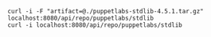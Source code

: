 

	curl -i -F "artifact=@./puppetlabs-stdlib-4.5.1.tar.gz" localhost:8080/api/repo/puppetlabs/stdlib
	curl -i localhost:8080/api/repo/puppetlabs/stdlib
